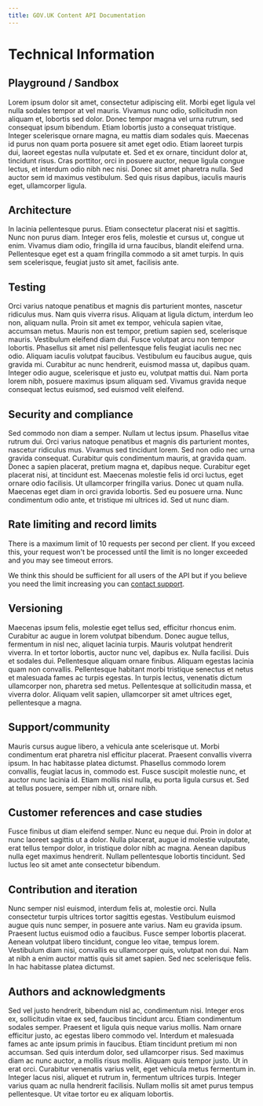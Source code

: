 ```yaml
---
title: GOV.UK Content API Documentation
---
```


# Technical Information

## Playground / Sandbox

Lorem ipsum dolor sit amet, consectetur adipiscing elit. Morbi eget ligula vel nulla sodales tempor at vel mauris. Vivamus nunc odio, sollicitudin non aliquam et, lobortis sed dolor. Donec tempor magna vel urna rutrum, sed consequat ipsum bibendum. Etiam lobortis justo a consequat tristique. Integer scelerisque ornare magna, eu mattis diam sodales quis. Maecenas id purus non quam porta posuere sit amet eget odio. Etiam laoreet turpis dui, laoreet egestas nulla vulputate et. Sed et ex ornare, tincidunt dolor at, tincidunt risus. Cras porttitor, orci in posuere auctor, neque ligula congue lectus, et interdum odio nibh nec nisi. Donec sit amet pharetra nulla. Sed auctor sem id maximus vestibulum. Sed quis risus dapibus, iaculis mauris eget, ullamcorper ligula.

## Architecture

In lacinia pellentesque purus. Etiam consectetur placerat nisi et sagittis. Nunc non purus diam. Integer eros felis, molestie et cursus ut, congue ut enim. Vivamus diam odio, fringilla id urna faucibus, blandit eleifend urna. Pellentesque eget est a quam fringilla commodo a sit amet turpis. In quis sem scelerisque, feugiat justo sit amet, facilisis ante.

## Testing

Orci varius natoque penatibus et magnis dis parturient montes, nascetur ridiculus mus. Nam quis viverra risus. Aliquam at ligula dictum, interdum leo non, aliquam nulla. Proin sit amet ex tempor, vehicula sapien vitae, accumsan metus. Mauris non est tempor, pretium sapien sed, scelerisque mauris. Vestibulum eleifend diam dui. Fusce volutpat arcu non tempor lobortis. Phasellus sit amet nisl pellentesque felis feugiat iaculis nec nec odio. Aliquam iaculis volutpat faucibus. Vestibulum eu faucibus augue, quis gravida mi. Curabitur ac nunc hendrerit, euismod massa ut, dapibus quam. Integer odio augue, scelerisque et justo eu, volutpat mattis dui. Nam porta lorem nibh, posuere maximus ipsum aliquam sed. Vivamus gravida neque consequat lectus euismod, sed euismod velit eleifend.

## Security and compliance

Sed commodo non diam a semper. Nullam ut lectus ipsum. Phasellus vitae rutrum dui. Orci varius natoque penatibus et magnis dis parturient montes, nascetur ridiculus mus. Vivamus sed tincidunt lorem. Sed non odio nec urna gravida consequat. Curabitur quis condimentum mauris, at gravida quam. Donec a sapien placerat, pretium magna et, dapibus neque. Curabitur eget placerat nisi, at tincidunt est. Maecenas molestie felis id orci luctus, eget ornare odio facilisis. Ut ullamcorper fringilla varius. Donec ut quam nulla. Maecenas eget diam in orci gravida lobortis. Sed eu posuere urna. Nunc condimentum odio ante, et tristique mi ultrices id. Sed ut nunc diam.

## Rate limiting and record limits

There is a maximum limit of 10 requests per second per client. If you exceed this, your request won't be processed until the limit is no longer exceeded and you may see timeout errors.

We think this should be sufficient for all users of the API but if you believe you need the limit increasing you can [contact support](#support-community).

## Versioning

Maecenas ipsum felis, molestie eget tellus sed, efficitur rhoncus enim. Curabitur ac augue in lorem volutpat bibendum. Donec augue tellus, fermentum in nisl nec, aliquet lacinia turpis. Mauris volutpat hendrerit viverra. In et tortor lobortis, auctor nunc vel, dapibus ex. Nulla facilisi. Duis et sodales dui. Pellentesque aliquam ornare finibus. Aliquam egestas lacinia quam non convallis. Pellentesque habitant morbi tristique senectus et netus et malesuada fames ac turpis egestas. In turpis lectus, venenatis dictum ullamcorper non, pharetra sed metus. Pellentesque at sollicitudin massa, et viverra dolor. Aliquam velit sapien, ullamcorper sit amet ultrices eget, pellentesque a magna.

## Support/community

Mauris cursus augue libero, a vehicula ante scelerisque ut. Morbi condimentum erat pharetra nisl efficitur placerat. Praesent convallis viverra ipsum. In hac habitasse platea dictumst. Phasellus commodo lorem convallis, feugiat lacus in, commodo est. Fusce suscipit molestie nunc, et auctor nunc lacinia id. Etiam mollis nisl nulla, eu porta ligula cursus et. Sed at tellus posuere, semper nibh ut, ornare nibh.

## Customer references and case studies

Fusce finibus ut diam eleifend semper. Nunc eu neque dui. Proin in dolor at nunc laoreet sagittis ut a dolor. Nulla placerat, augue id molestie vulputate, erat tellus tempor dolor, in tristique dolor nibh ac magna. Aenean dapibus nulla eget maximus hendrerit. Nullam pellentesque lobortis tincidunt. Sed luctus leo sit amet ante consectetur bibendum.

## Contribution and iteration

Nunc semper nisl euismod, interdum felis at, molestie orci. Nulla consectetur turpis ultrices tortor sagittis egestas. Vestibulum euismod augue quis nunc semper, in posuere ante varius. Nam eu gravida ipsum. Praesent luctus euismod odio a faucibus. Fusce semper lobortis placerat. Aenean volutpat libero tincidunt, congue leo vitae, tempus lorem. Vestibulum diam nisi, convallis eu ullamcorper quis, volutpat non dui. Nam at nibh a enim auctor mattis quis sit amet sapien. Sed nec scelerisque felis. In hac habitasse platea dictumst.

## Authors and acknowledgments

Sed vel justo hendrerit, bibendum nisl ac, condimentum nisi. Integer eros ex, sollicitudin vitae ex sed, faucibus tincidunt arcu. Etiam condimentum sodales semper. Praesent et ligula quis neque varius mollis. Nam ornare efficitur justo, ac egestas libero commodo vel. Interdum et malesuada fames ac ante ipsum primis in faucibus. Etiam tincidunt pretium mi non accumsan. Sed quis interdum dolor, sed ullamcorper risus. Sed maximus diam ac nunc auctor, a mollis risus mollis. Aliquam quis tempor justo. Ut in erat orci. Curabitur venenatis varius velit, eget vehicula metus fermentum in. Integer lacus nisi, aliquet et rutrum in, fermentum ultrices turpis. Integer varius quam ac nulla hendrerit facilisis. Nullam mollis sit amet purus tempus pellentesque. Ut vitae tortor eu ex aliquam lobortis.
